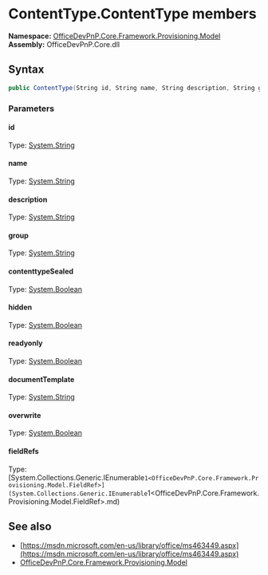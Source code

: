 # ContentType.ContentType members 
**Namespace:** [OfficeDevPnP.Core.Framework.Provisioning.Model](OfficeDevPnP.Core.Framework.Provisioning.Model.md)  
**Assembly:** OfficeDevPnP.Core.dll  
## Syntax
```C#
public ContentType(String id, String name, String description, String group, Boolean contenttypeSealed, Boolean hidden, Boolean readyonly, String documentTemplate, Boolean overwrite, IEnumerable<FieldRef> fieldRefs)
```
### Parameters
#### id
Type: [System.String](System.String.md) 
#### 
#### name
Type: [System.String](System.String.md) 
#### 
#### description
Type: [System.String](System.String.md) 
#### 
#### group
Type: [System.String](System.String.md) 
#### 
#### contenttypeSealed
Type: [System.Boolean](System.Boolean.md) 
#### 
#### hidden
Type: [System.Boolean](System.Boolean.md) 
#### 
#### readyonly
Type: [System.Boolean](System.Boolean.md) 
#### 
#### documentTemplate
Type: [System.String](System.String.md) 
#### 
#### overwrite
Type: [System.Boolean](System.Boolean.md) 
#### 
#### fieldRefs
Type: [System.Collections.Generic.IEnumerable`1<OfficeDevPnP.Core.Framework.Provisioning.Model.FieldRef>](System.Collections.Generic.IEnumerable`1<OfficeDevPnP.Core.Framework.Provisioning.Model.FieldRef>.md) 
#### 
## See also
- [https://msdn.microsoft.com/en-us/library/office/ms463449.aspx](https://msdn.microsoft.com/en-us/library/office/ms463449.aspx)
- [OfficeDevPnP.Core.Framework.Provisioning.Model](OfficeDevPnP.Core.Framework.Provisioning.Model.md)
